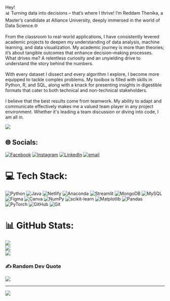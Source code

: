 
Hey!<br>📊 Turning data into decisions – that’s where I thrive! I’m Reddam Thenika, a Master’s candidate at Alliance University, deeply immersed in the world of Data Science.🌐<br><br>From the classroom to real-world applications, I have consistently levered academic projects to deepen my understanding of data analysis, machine learning, and data visualization. My academic journey is more than theories; it’s about tangible outcomes that enhance decision-making processes. What drives me? A relentless curiosity and an unyielding drive to understand the story behind the numbers.<br><br>With every dataset I dissect and every algorithm I explore, I become more equipped to tackle complex problems. My toolbox is filled with skills in Python, R, and SQL, along with a knack for presenting insights in digestible formats that cater to both technical and non-technical stakeholders.<br><br>I believe that the best results come from teamwork. My ability to adapt and communicate effectively makes me a valued team player in any project environment. Whether it's leading a team discussion or diving into code, I am all in.

<img src="https://camo.githubusercontent.com/f108537c0b43fa2a01cecfbf28c0ae872fbc7050001f83f99e0847628662b392/68747470733a2f2f6d656469612e6c6963646e2e636f6d2f646d732f696d6167652f443536323241514866706a4c32333445436c772f6665656473686172652d736872696e6b5f323034385f313533362f302f313639333931313736373132383f653d3231343734383336343726763d6265746126743d4a325a476f6d66565f4f457a434b35374d48486f475741593863386b6d7a616c7076513635744e38623430"/>


## 🌐 Socials:
[![Facebook](https://img.shields.io/badge/Facebook-%231877F2.svg?logo=Facebook&logoColor=white)](https://facebook.com/thenikareddy) [![Instagram](https://img.shields.io/badge/Instagram-%23E4405F.svg?logo=Instagram&logoColor=white)](https://instagram.com/thenika_reddy17) [![LinkedIn](https://img.shields.io/badge/LinkedIn-%230077B5.svg?logo=linkedin&logoColor=white)](https://linkedin.com/in/www.linkedin.com/in/reddamthenika17) [![email](https://img.shields.io/badge/Email-D14836?logo=gmail&logoColor=white)](mailto:reddamthenika@gmail.com) 

# 💻 Tech Stack:
![Python](https://img.shields.io/badge/python-3670A0?style=for-the-badge&logo=python&logoColor=ffdd54) ![Java](https://img.shields.io/badge/java-%23ED8B00.svg?style=for-the-badge&logo=openjdk&logoColor=white) ![Netlify](https://img.shields.io/badge/netlify-%23000000.svg?style=for-the-badge&logo=netlify&logoColor=#00C7B7) ![Anaconda](https://img.shields.io/badge/Anaconda-%2344A833.svg?style=for-the-badge&logo=anaconda&logoColor=white) ![Streamlit](https://img.shields.io/badge/Streamlit-%23FE4B4B.svg?style=for-the-badge&logo=streamlit&logoColor=white) ![MongoDB](https://img.shields.io/badge/MongoDB-%234ea94b.svg?style=for-the-badge&logo=mongodb&logoColor=white) ![MySQL](https://img.shields.io/badge/mysql-4479A1.svg?style=for-the-badge&logo=mysql&logoColor=white) ![Figma](https://img.shields.io/badge/figma-%23F24E1E.svg?style=for-the-badge&logo=figma&logoColor=white) ![Canva](https://img.shields.io/badge/Canva-%2300C4CC.svg?style=for-the-badge&logo=Canva&logoColor=white) ![NumPy](https://img.shields.io/badge/numpy-%23013243.svg?style=for-the-badge&logo=numpy&logoColor=white) ![scikit-learn](https://img.shields.io/badge/scikit--learn-%23F7931E.svg?style=for-the-badge&logo=scikit-learn&logoColor=white) ![Matplotlib](https://img.shields.io/badge/Matplotlib-%23ffffff.svg?style=for-the-badge&logo=Matplotlib&logoColor=black) ![Pandas](https://img.shields.io/badge/pandas-%23150458.svg?style=for-the-badge&logo=pandas&logoColor=white) ![PyTorch](https://img.shields.io/badge/PyTorch-%23EE4C2C.svg?style=for-the-badge&logo=PyTorch&logoColor=white) ![GitHub](https://img.shields.io/badge/github-%23121011.svg?style=for-the-badge&logo=github&logoColor=white) ![Git](https://img.shields.io/badge/git-%23F05033.svg?style=for-the-badge&logo=git&logoColor=white)
# 📊 GitHub Stats:
![](https://github-readme-stats.vercel.app/api?username=ReddamThenika&theme=transparent&hide_border=false&include_all_commits=true&count_private=false)<br/>
![](https://nirzak-streak-stats.vercel.app/?user=ReddamThenika&theme=transparent&hide_border=false)<br/>
![](https://github-readme-stats.vercel.app/api/top-langs/?username=ReddamThenika&theme=transparent&hide_border=false&include_all_commits=true&count_private=false&layout=compact)

### ✍️ Random Dev Quote
![](https://quotes-github-readme.vercel.app/api?type=horizontal&theme=radical)

---
[![](https://visitcount.itsvg.in/api?id=ReddamThenika&icon=0&color=0)](https://visitcount.itsvg.in)

<!-- Proudly created with GPRM ( https://gprm.itsvg.in ) -->
